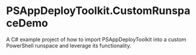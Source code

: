 # PSAppDeployToolkit.CustomRunspaceDemo
A C# example project of how to import PSAppDeployToolkit into a custom PowerShell runspace and leverage its functionality.
